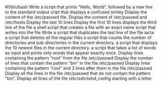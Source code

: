 #!/bin/bash
Write a script that prints “Hello, World”, followed by a new line to the standard output
cript that displays a confused smiley
Display the content of the /etc/passwd file.
Display the content of /etc/passwd and /etc/hosts
Display the last 10 lines
Display the first 10 lines
displays the third line of the file
a shell script that creates a file with an exact name
script that writes into the file
Write a script that duplicates the last line of the file iacta
a script that deletes all the regular files
a script that counts the number of directories and sub-directories in the current directory.
a script that displays the 10 newest files in the current directory.
a script that takes a list of words as input and prints only words that appear exactly once.
Display lines containing the pattern “root” from the file /etc/passwd
Display the number of lines that contain the pattern “bin” in the file /etc/passwd
Display lines containing the pattern “root” and 3 lines after them in the file /etc/passwd
Display all the lines in the file /etc/passwd that do not contain the pattern “bin”.
Display all lines of the file /etc/ssh/sshd_config starting with a letter.
